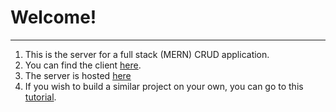 # Welcome!
---

1. This is the server for a full stack (MERN) CRUD application.
2. You can find the client [here](https://github.com/workbench-a/mern_client_demo).
3. The server is hosted [here](https://mern-server-demo.herokuapp.com/)
4. If you wish to build a similar project on your own, you can go to this [tutorial](https://www.youtube.com/playlist?list=PL6QREj8te1P7VSwhrMf3D3Xt4V6_SRkhu).
